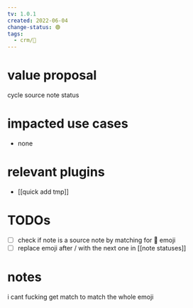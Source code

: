 ```yaml
---
tv: 1.0.1
created: 2022-06-04
change-status: 🟢
tags:
  - crm/🌱
---
```


# value proposal
cycle source note status

# impacted use cases
- none

# relevant plugins
- [[quick add tmp]]

# TODOs
- [ ] check if note is a source note by matching for 🌠 emoji
- [ ] replace emoji after / with the next one in [[note statuses]]
# notes

i cant fucking get match to match the whole emoji

